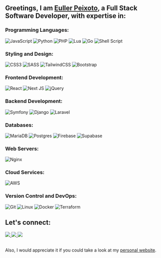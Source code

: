 ## Greetings, I am [Euller Peixoto](https://epeixoto.com), a Full Stack Software Developer, with expertise in:

### Programming Languages:
![JavaScript](https://img.shields.io/badge/Javascript-%23323330.svg?style=for-the-badge&logo=javascript&logoColor=%23F7DF1E)
![Python](https://img.shields.io/badge/Python-3670A0?style=for-the-badge&logo=python&logoColor=ffdd54)
![PHP](https://img.shields.io/badge/PHP-%23777BB4.svg?style=for-the-badge&logo=php&logoColor=white)
![Lua](https://img.shields.io/badge/Lua-%232C2D72.svg?style=for-the-badge&logo=lua&logoColor=white)
![Go](https://img.shields.io/badge/Go-%2300ADD8.svg?style=for-the-badge&logo=go&logoColor=white)
![Shell Script](https://img.shields.io/badge/Shell-%23121011.svg?style=for-the-badge&logo=gnu-bash&logoColor=white)

### Styling and Design:
![CSS3](https://img.shields.io/badge/CSS3-%231572B6.svg?style=for-the-badge&logo=css3&logoColor=white)
![SASS](https://img.shields.io/badge/SASS-hotpink.svg?style=for-the-badge&logo=SASS&logoColor=white)
![TailwindCSS](https://img.shields.io/badge/Tailwind-%2338B2AC.svg?style=for-the-badge&logo=tailwind-css&logoColor=white)
![Bootstrap](https://img.shields.io/badge/Bootstrap-%238511FA.svg?style=for-the-badge&logo=bootstrap&logoColor=white)

### Frontend Development:
![React](https://img.shields.io/badge/React-%2320232a.svg?style=for-the-badge&logo=react&logoColor=%2361DAFB)
![Next JS](https://img.shields.io/badge/Next-black?style=for-the-badge&logo=next.js&logoColor=white)
![jQuery](https://img.shields.io/badge/jQuery-%230769AD.svg?style=for-the-badge&logo=jquery&logoColor=white)

### Backend Development:
![Symfony](https://img.shields.io/badge/Symfony-%23000000.svg?style=for-the-badge&logo=symfony&logoColor=white)
![Django](https://img.shields.io/badge/Django-%23092E20.svg?style=for-the-badge&logo=django&logoColor=white)
![Laravel](https://img.shields.io/badge/Laravel-%23FF2D20.svg?style=for-the-badge&logo=laravel&logoColor=white)

### Databases:
![MariaDB](https://img.shields.io/badge/MariaDB-003545?style=for-the-badge&logo=mariadb&logoColor=white)
![Postgres](https://img.shields.io/badge/Postgres-%23316192.svg?style=for-the-badge&logo=postgresql&logoColor=white)
![Firebase](https://img.shields.io/badge/Firebase-%23039BE5.svg?style=for-the-badge&logo=firebase)
![Supabase](https://img.shields.io/badge/Supabase-3ECF8E?style=for-the-badge&logo=supabase&logoColor=white)

### Web Servers:
![Nginx](https://img.shields.io/badge/Nginx-%23009639.svg?style=for-the-badge&logo=nginx&logoColor=white)

### Cloud Services:
![AWS](https://img.shields.io/badge/AWS-%23FF9900.svg?style=for-the-badge&logo=amazon-aws&logoColor=white)

### Version Control and DevOps:
![Git](https://img.shields.io/badge/Git-%23F05033.svg?style=for-the-badge&logo=git&logoColor=white)
![Linux](https://img.shields.io/badge/Linux-FCC624?style=for-the-badge&logo=linux&logoColor=black)
![Docker](https://img.shields.io/badge/Docker-%230db7ed.svg?style=for-the-badge&logo=docker&logoColor=white)
![Terraform](https://img.shields.io/badge/Terraform-%235835CC.svg?style=for-the-badge&logo=terraform&logoColor=white )

## Let's connect:

<a href="https://www.linkedin.com/in/euller-peixoto/">
   <img src= "https://img.shields.io/badge/LinkedIn-%230077B5.svg?style=for-the-badge&logo=linkedin&logoColor=white"/>
</a>
<a href="mailto:epeixoto.dev@gmail.com">
   <img src="https://img.shields.io/badge/Gmail-D14836?style=for-the-badge&logo=gmail&logoColor=white"/>
</a>
<a href="https://www.instagram.com/eulr.sh/">
   <img src= "https://img.shields.io/badge/Instagram-%23E4405F.svg?style=for-the-badge&logo=Instagram&logoColor=white"/>
</a>

<br>
<br>

Also, I would appreciate it if you could take a look at my [personal website](https://epeixoto.com).
